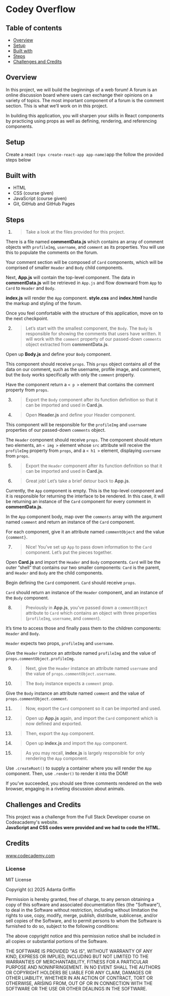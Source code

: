 # Codey Overflow

## Table of contents
* [Overview](#overview)
* [Setup](#setup)
* [Built with](#built-with)
* [Steps](#steps)
* [Challenges and Credits](#challenges-and-credits)

## Overview
In this project, we will build the beginnings of a web forum! A forum is an online discussion board where users can exchange their opinions on a variety of topics. The most important component of a forum is the comment section. This is what we’ll work on in this project.

In building this application, you will sharpen your skills in React components by practicing using props as well as defining, rendering, and referencing components.

## Setup
Create a react <code>(npx create-react-app app-name)</code>app the follow the provided steps below

## Built with
* HTML
* CSS (course given)
* JavaScript (course given)
* Git, GitHub and GitHub Pages

## Steps
1.  >Take a look at the files provided for this project.

There is a file named <strong>commentData.js</strong> which contains an array of comment objects with <code>profileImg</code>, <code>username</code>, and <code>comment</code> as its properties. You will use this to populate the comments on the forum.

Your comment section will be composed of <code>Card</code> components, which will be comprised of smaller <code>Header</code> and <code>Body</code> child components.

Next, <strong>App.js</strong> will contain the top-level component. The data in <strong>commentData.js</strong> will be retrieved in <code>App.js</code> and flow downward from <code>App</code> to <code>Card</code> to <code>Header</code> and <code>Body</code>.

<strong>index.js</strong> will render the <code>App</code> component. <strong>style.css</strong> and <strong>index.html</strong> handle the markup and styling of the forum.

Once you feel comfortable with the structure of this application, move on to the next checkpoint.

2.  >Let’s start with the smallest component, the <code>Body</code>. The <code>Body</code> is responsible for showing the comments that users have written. It will work with the <code>comment</code> property of our passed-down <code>comments</code> object extracted from <strong>commentData.js</strong>.

Open up <strong>Body.js</strong> and define your <code>Body</code> component.

This component should receive <code>props</code>. This <code>props</code> object contains all of the data on our comment, such as the username, profile image, and comment, but the <code>Body</code> works specifically with only the <code>comment</code> property.

Have the component return a <code>< p ></code> element that contains the comment property from <code>props</code>.

3.  >Export the <code>Body</code> component after its function definition so that it can be imported and used in <strong>Card.js</strong>.

4.  >Open <strong>Header.js</strong> and define your Header component.

This component will be responsible for the <code>profileImg</code> and <code>username</code> properties of our passed-down <code>comments</code> object.

The <code>Header</code> component should receive <code>props</code>. The component should return two elements, an <code>< img ></code> element whose <code>src</code> attribute will receive the <code>profileImg</code> property from <code>props</code>, and a <code>< h1 ></code> element, displaying <code>username</code> from <code>props</code>.

5.  >Export the <code>Header</code> component after its function definition so that it can be imported and used in <strong>Card.js</strong>.

6.  >Great job! Let’s take a brief detour back to <strong>App.js</strong>.

Currently, the <code>App</code> component is empty. This is the top-level component and it is responsible for returning the interface to be rendered. In this case, it will be returning an instance of the <code>Card</code> component for every comment in <strong>commentData.js</strong>.

In the <code>App</code> component body, map over the <code>comments</code> array with the argument named <code>comment</code> and return an instance of the <code>Card</code> component.

For each component, give it an attribute named <code>commentObject</code> and the value <code>{comment}</code>.

7.  >Nice! You’ve set up <code>App</code> to pass down information to the <code>Card</code> component. Let’s put the pieces together.

Open <strong>Card.js</strong> and import the <code>Header</code> and <code>Body</code> components. <code>Card</code> will be the outer “shell” that contains our two smaller components: <code>Card</code> is the parent, and <code>Header</code> and <code>Body</code> are the child components.

Begin defining the <code>Card</code> component. <code>Card</code> should receive <code>props</code>.

<code>Card</code> should return an instance of the <code>Header</code> component, and an instance of the <code>Body</code> component.

8.  >Previously in <strong>App.js</strong>, you’ve passed down a <code>commentObject</code> attribute to <code>Card</code> which contains an object with three properties (<code>profileImg</code>, <code>username</code>, and <code>comment</code>).

It’s time to access those and finally pass them to the children components: <code>Header</code> and <code>Body</code>.

<code>Header</code> expects two props, <code>profileImg</code> and <code>username</code>.

Give the <code>Header</code> instance an attribute named <code>profileImg</code> and the value of <code>props.commentObject.profileImg</code>.

9.  >Next, give the <code>Header</code> instance an attribute named <code>username</code> and the value of <code>props.commentObject.username</code>.

10. >The <code>Body</code> instance expects a <code>comment</code> prop.

Give the <code>Body</code> instance an attribute named <code>comment</code> and the value of <code>props.commentObject.comment</code>.

11. >Now, export the <code>Card</code> component so it can be imported and used.

12. >Open up <strong>App.js</strong> again, and import the <code>Card</code> component which is now defined and exported.

13. >Then, export the <code>App</code> component.

14. >Open up <strong>index.js</strong> and import the <code>App</code> component.

15. >As you may recall, <strong>index.js</strong> is largely responsible for only rendering the <code>App</code> component.

Use <code>.createRoot()</code> to supply a container where you will render the <code>App</code> component. Then, use <code>.render()</code> to render it into the DOM!

If you’ve succeeded, you should see three comments rendered on the web browser, engaging in a riveting discussion about animals.



## Challenges and Credits
This project was a challenge from the Full Stack Developer course on Codeacademy's website.
<br>
**JavaScript and CSS codes were provided and we had to code the HTML.**
<br>

## Credits
www.codecademy.com
### License
MIT License

Copyright (c) 2025 Adanta Griffin

Permission is hereby granted, free of charge, to any person obtaining a copy
of this software and associated documentation files (the "Software"), to deal
in the Software without restriction, including without limitation the rights
to use, copy, modify, merge, publish, distribute, sublicense, and/or sell
copies of the Software, and to permit persons to whom the Software is
furnished to do so, subject to the following conditions:

The above copyright notice and this permission notice shall be included in all
copies or substantial portions of the Software.

THE SOFTWARE IS PROVIDED "AS IS", WITHOUT WARRANTY OF ANY KIND, EXPRESS OR
IMPLIED, INCLUDING BUT NOT LIMITED TO THE WARRANTIES OF MERCHANTABILITY,
FITNESS FOR A PARTICULAR PURPOSE AND NONINFRINGEMENT. IN NO EVENT SHALL THE
AUTHORS OR COPYRIGHT HOLDERS BE LIABLE FOR ANY CLAIM, DAMAGES OR OTHER
LIABILITY, WHETHER IN AN ACTION OF CONTRACT, TORT OR OTHERWISE, ARISING FROM,
OUT OF OR IN CONNECTION WITH THE SOFTWARE OR THE USE OR OTHER DEALINGS IN THE
SOFTWARE.